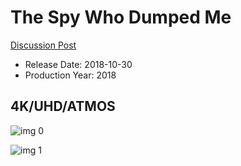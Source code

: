# The Spy Who Dumped Me

[Discussion Post](https://www.avsforum.com/threads/bass-eq-for-filtered-movies.2995212/post-57004738)

* Release Date: 2018-10-30
* Production Year: 2018

## 4K/UHD/ATMOS

![img 0](https://i.imgur.com/QySvayn.jpg)

![img 1](https://i.imgur.com/Jk6m2JD.jpg)

